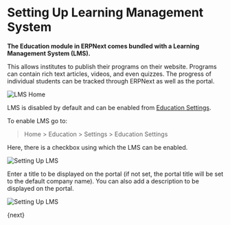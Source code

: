 <!-- add-breadcrumbs -->
# Setting Up Learning Management System

**The Education module in ERPNext comes bundled with a Learning Management System (LMS).**

This allows institutes to publish their programs on their website. Programs can contain rich text articles, videos, and even quizzes. The progress of individual students can be tracked through ERPNext as well as the portal.

<img class="screenshot" alt="LMS Home" src="{{docs_base_url}}/v12/assets/img/education/lms/home.png">

LMS is disabled by default and can be enabled from [Education Settings](/docs/user/manual/en/education/education-settings).

To enable LMS go to:

> Home > Education > Settings > Education Settings 

Here, there is a checkbox using which the LMS can be enabled. 

![Setting Up LMS](/docs/assets/img/education/education-seetings-1.png)

Enter a title to be displayed on the portal (if not set, the portal title will be set to the default company name). You can also add a description to be displayed on the portal.

![Setting Up LMS](/docs/assets/img/education/education-lms-.png)

{next}
